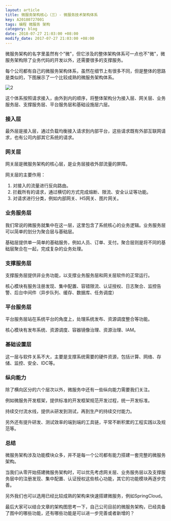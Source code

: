 ```yaml
---
layout: article
title: 微服务架构核心（三）- 微服务技术架构体系
key: A20180727001
tags: 编程 微服务 架构
category: blog
date: 2018-07-27 21:03:00 +08:00
modify_date: 2017-07-27 21:03:00 +08:00
---
```


微服务架构的名字里虽然有个"微"，但它涉及的整体架构体系可一点也不"微"，微服务架构除了业务代码的开发以外，还需要很多的支撑服务。

每个公司都有自己的微服务架构体系，虽然在细节上有很多不同，但是整体的思路是类似的，下图展示了一个比较成熟的微服务架构体系。

<!--more-->

![2](https://wangtao-1256981172.cos.ap-guangzhou.myqcloud.com/20180727001.png)

这个体系按照请求接入，由外到内的顺序，将整体架构分为接入层、网关层、业务服务层、支撑服务层、平台服务层和基础设施层六层。

### 接入层

最外层是接入层，通过负载均衡接入请求到内部平台，这些请求既有外部互联网请求，也有公司内部其它系统的请求。

### 网关层

网关层是微服务架构的核心层，是业务层接收外部流量的屏障。

网关层的主要作用：

1. 对接入的流量进行反向路由。
2. 拦截所有的请求，通过横切的方式完成熔断、限流、安全认证等功能。
3. 对请求进行分类，例如内部网关、H5网关、图片网关。

### 业务服务层

我们常说的微服务就集中在这一层，这里包含了系统核心的业务逻辑。业务服务层可以简单的划分为聚合层与基础层。

基础层提供单一简单的基础服务，例如人员、订单、支付。聚合层则是将不同的基础层聚合在一起，完成复杂的业务处理。

### 支撑服务层

支撑服务层提供非业务功能，以支撑业务服务层和网关层软件的正常运行。

核心模块有服务注册发现、集中配置、容错限流、认证授权、日志聚合、监控告警、后台中间件（异步队列、缓存、数据库、任务调度）

### 平台服务层

平台服务层站在系统平台的角度上，处理系统发布、资源调度整合等功能。

核心模块有发布系统、资源调度、容器镜像治理、资源治理、IAM。

### 基础设置层

这一层与软件关系不大，主要是支撑系统需要的硬件资源，包括计算、网络、存储、监控、安全、IDC等。

### 纵向能力

除了横向区分的六个层次以外，微服务中还有一些纵向能力需要我们关注。

例如微服务开发框架，提供标准的开发框架规范开发过程，统一开发标准。

持续交付流水线，提供从研发到测试，再到生产的持续交付能力。

另外还有提升研发、测试效率的端到端的工具链，平常不断积累的工程实践以及规范等。

### 总结

微服务架构涉及功能模块众多，并不是每一个公司都有能力搭建一套完整的微服务架构。

当我们从零开始搭建微服务架构时，可以优先考虑网关层、业务服务层以及支撑服务层中的注册发现、集中配置、认证授权这些核心功能，其它的功能模块再逐步完善。

另外我们也可以选用已经比较成熟的架构来快速搭建微服务，例如SpringCloud。

最后大家可以结合文章的架构图思考一下，自己公司目前的微服务架构，已经具备了图中的哪些功能，还有哪些功能是可以进一步完善或者新增的？



